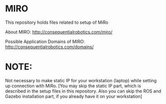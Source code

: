 # MIRO

This repository holds files related to setup of MiRo

About MIRO: http://consequentialrobotics.com/miro/

Possible Application Domains of MIRO: http://consequentialrobotics.com/domains/

# NOTE:

Not necessary to make static IP for your workstation (laptop) while setting up connection with MiRo. 
[You may skip the static IP part, which is described in the setup files in this repository. Also you can skip the ROS and Gazebo installation part, if you already have it on your workstation]
